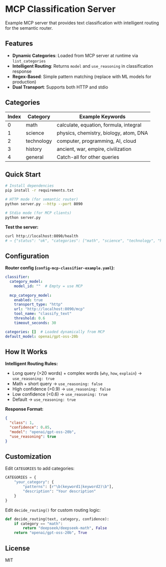 # MCP Classification Server

Example MCP server that provides text classification with intelligent routing for the semantic router.

## Features

- **Dynamic Categories**: Loaded from MCP server at runtime via `list_categories`
- **Intelligent Routing**: Returns `model` and `use_reasoning` in classification response  
- **Regex-Based**: Simple pattern matching (replace with ML models for production)
- **Dual Transport**: Supports both HTTP and stdio

## Categories

| Index | Category | Example Keywords |
|-------|----------|------------------|
| 0 | math | calculate, equation, formula, integral |
| 1 | science | physics, chemistry, biology, atom, DNA |
| 2 | technology | computer, programming, AI, cloud |
| 3 | history | ancient, war, empire, civilization |
| 4 | general | Catch-all for other queries |

## Quick Start

```bash
# Install dependencies
pip install -r requirements.txt

# HTTP mode (for semantic router)
python server.py --http --port 8090

# Stdio mode (for MCP clients)
python server.py
```

**Test the server:**

```bash
curl http://localhost:8090/health
# → {"status": "ok", "categories": ["math", "science", "technology", "history", "general"]}
```

## Configuration

**Router config (`config-mcp-classifier-example.yaml`):**

```yaml
classifier:
  category_model:
    model_id: ""  # Empty = use MCP
  
  mcp_category_model:
    enabled: true
    transport_type: "http"
    url: "http://localhost:8090/mcp"
    tool_name: "classify_text"
    threshold: 0.6
    timeout_seconds: 30

categories: []  # Loaded dynamically from MCP
default_model: openai/gpt-oss-20b
```

## How It Works

**Intelligent Routing Rules:**

- Long query (>20 words) + complex words (`why`, `how`, `explain`) → `use_reasoning: true`
- Math + short query → `use_reasoning: false`  
- High confidence (>0.9) → `use_reasoning: false`
- Low confidence (<0.6) → `use_reasoning: true`
- Default → `use_reasoning: true`

**Response Format:**

```json
{
  "class": 1,
  "confidence": 0.85,
  "model": "openai/gpt-oss-20b",
  "use_reasoning": true
}
```

## Customization

Edit `CATEGORIES` to add categories:

```python
CATEGORIES = {
    "your_category": {
        "patterns": [r"\b(keyword1|keyword2)\b"],
        "description": "Your description"
    }
}
```

Edit `decide_routing()` for custom routing logic:

```python
def decide_routing(text, category, confidence):
    if category == "math":
        return "deepseek/deepseek-math", False
    return "openai/gpt-oss-20b", True
```

## License

MIT

